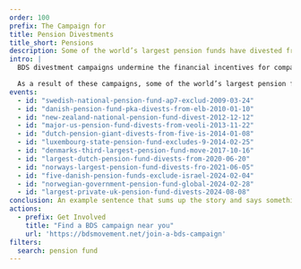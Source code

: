 ```yaml
---
order: 100
prefix: The Campaign for
title: Pension Divestments
title_short: Pensions
description: Some of the world’s largest pension funds have divested from corporations based on their role in violations of international law and Palestinian human rights.
intro: |
  BDS divestment campaigns undermine the financial incentives for companies that provide equipment, services, and infrastructure to Israel’s regime of apartheid and settler colonialism.

  As a result of these campaigns, some of the world’s largest pension funds have divested from corporations based on their role in violations of international law and Palestinian human rights.
events:
  - id: "swedish-national-pension-fund-ap7-exclud-2009-03-24"
  - id: "danish-pension-fund-pka-divests-from-elb-2010-01-10"
  - id: "new-zealand-national-pension-fund-divest-2012-12-12"
  - id: "major-us-pension-fund-divests-from-veoli-2013-11-22"
  - id: "dutch-pension-giant-divests-from-five-is-2014-01-08"
  - id: "luxembourg-state-pension-fund-excludes-9-2014-02-25"
  - id: "denmarks-third-largest-pension-fund-move-2017-10-16"
  - id: "largest-dutch-pension-fund-divests-from-2020-06-20"
  - id: "norways-largest-pension-fund-divests-fro-2021-06-05"
  - id: "five-danish-pension-funds-exclude-israel-2024-02-04"
  - id: "norwegian-government-pension-fund-global-2024-02-28"
  - id: "largest-private-uk-pension-fund-divests-2024-08-08"
conclusion: An example sentence that sums up the story and says something about where it’s heading or what next or what the final impact was or something like that.
actions:
  - prefix: Get Involved
    title: "Find a BDS campaign near you"
    url: 'https://bdsmovement.net/join-a-bds-campaign'
filters:
  search: pension fund
---
```


